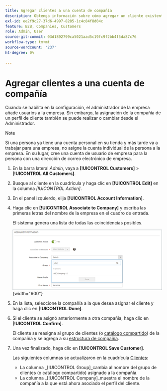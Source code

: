 ```yaml
---
title: Agregar clientes a una cuenta de compañía
description: Obtenga información sobre cómo agregar un cliente existente a una cuenta de compañía.
exl-id: ee2f9c27-37d6-4997-8285-1c4c84f8d04c
feature: B2B, Companies, Customers
role: Admin, User
source-git-commit: 03d1892799ca5021aad5c19fc9f2bb4f5da87c76
workflow-type: tm+mt
source-wordcount: '237'
ht-degree: 0%

---
```


# Agregar clientes a una cuenta de compañía

Cuando se habilita en la configuración, el administrador de la empresa añade usuarios a la empresa. Sin embargo, la asignación de la compañía de un perfil de cliente también se puede realizar o cambiar desde el Administrador.

>[!NOTE]
>
>Si una persona ya tiene una cuenta personal en su tienda y más tarde va a trabajar para una empresa, no asigne la cuenta individual de la persona a la empresa. En su lugar, cree una cuenta de usuario de empresa para la persona con una dirección de correo electrónico de empresa.

1. En la barra lateral _Admin_, vaya a **[!UICONTROL Customers]** > **[!UICONTROL All Customers]**.

1. Busque al cliente en la cuadrícula y haga clic en **[!UICONTROL Edit]** en la columna _[!UICONTROL Action]_.

1. En el panel izquierdo, elija **[!UICONTROL Account Information]**.

1. Haga clic en **[!UICONTROL Associate to Company]** y escriba las primeras letras del nombre de la empresa en el cuadro de entrada.

   El sistema genera una lista de todas las coincidencias posibles.

   ![Asociar con la compañía](./assets/company-assign-customer-account.png){width="600"}

1. En la lista, seleccione la compañía a la que desea asignar el cliente y haga clic en **[!UICONTROL Done]**.

1. Si el cliente se asignó anteriormente a otra compañía, haga clic en **[!UICONTROL Confirm]**.

   El cliente se reasigna al grupo de clientes (o [catálogo compartido](catalog-shared.md)) de la compañía y se agrega a su [estructura de compañía](account-company-structure.md).

1. Una vez finalizado, haga clic en **[!UICONTROL Save Customer]**.

   Las siguientes columnas se actualizaron en la cuadrícula [Clientes](../customers/customers-all.md):

   - La columna _[!UICONTROL Group]_cambia al nombre del grupo de clientes (o catálogo compartido) asignado a la compañía.
   - La columna _[!UICONTROL Company]_muestra el nombre de la compañía a la que está ahora asociado el perfil del cliente.
